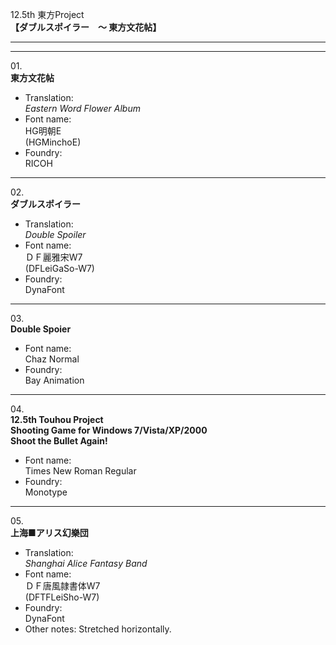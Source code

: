 12.5th 東方Project  
**【ダブルスポイラー　～ 東方文花帖】**

---  
---

01\.  
**東方文花帖**
  - Translation:  
*Eastern Word Flower Album*
  - Font name:  
HG明朝E  
(HGMinchoE)
  - Foundry:  
RICOH

---

02\.  
**ダブルスポイラー**
  - Translation:  
*Double Spoiler*
  - Font name:  
ＤＦ麗雅宋W7  
(DFLeiGaSo-W7)
  - Foundry:  
DynaFont

---

03\.  
**Double Spoier**
  - Font name:  
Chaz Normal
  - Foundry:  
Bay Animation

---

04\.  
**12.5th Touhou Project**  
**Shooting Game for Windows 7/Vista/XP/2000**  
**Shoot the Bullet Again!**
  - Font name:  
Times New Roman Regular
  - Foundry:  
Monotype

---

05\.  
**上海■アリス幻樂団**
  - Translation:  
*Shanghai Alice Fantasy Band*
  - Font name:  
ＤＦ唐風隷書体W7  
(DFTFLeiSho-W7)
  - Foundry:  
DynaFont
  - Other notes:
Stretched horizontally.
